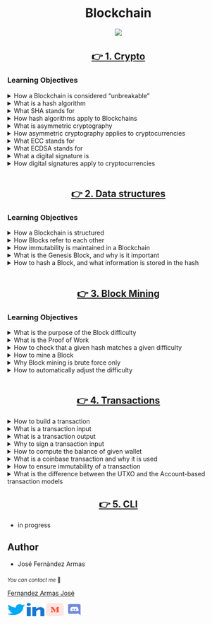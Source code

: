 <h1 align="center">Blockchain</h1>

<p align="center">
<img width="" height="" src="./media/vecteezy_concepto-de-red-de-cadena-de-bloques-tecnologia-de_6514761.jpg">
</p>


<h2 align="center"><a href="https://github.com/crasride/holbertonschool-blockchain/tree/main/crypto"> 👉 1. Crypto</a></h2>


### Learning Objectives

<details>
<summary>How a Blockchain is considered “unbreakable”</summary>
<br>

* Blockchains are considered secure due to their decentralized and distributed nature. The use of cryptographic algorithms and consensus mechanisms makes it extremely difficult to tamper with the data stored in blocks.

</details>

<details>
<summary>What is a hash algorithm</summary>
<br>

* A hash algorithm is a mathematical function that takes an input (or message) and produces a fixed-size string of characters, which is typically a hash value. It is used in blockchain to create a unique identifier for data stored in a block.

</details>

<details>
<summary>What SHA stands for</summary>
<br>

* SHA stands for Secure Hash Algorithm. It is a family of cryptographic hash functions designed by the National Security Agency (NSA). SHA-256 and SHA-3 are examples of widely used hash functions in blockchain.

</details>

<details>
<summary>How hash algorithms apply to Blockchains</summary>
<br>

* Hash algorithms in blockchain are used to create a fixed-size representation (hash) of the block's data. This hash is included in the block, and any change in the data will result in a completely different hash, ensuring data integrity.

</details>

<details>
<summary>What is asymmetric cryptography</summary>
<br>

* Asymmetric cryptography involves the use of key pairs: a public key and a private key. Data encrypted with the public key can only be decrypted with the corresponding private key, and vice versa.

</details>

<details>
<summary>How asymmetric cryptography applies to cryptocurrencies</summary>
<br>

* Cryptocurrencies use asymmetric cryptography for secure transactions. Users have a pair of cryptographic keys, and the public key serves as their address. Transactions are signed with the private key to verify ownership.

</details>

<details>
<summary>What ECC stands for</summary>
<br>

* ECC stands for Elliptic Curve Cryptography, which is a type of asymmetric cryptography. It provides strong security with shorter key lengths compared to traditional cryptographic methods.

</details>

<details>
<summary>What ECDSA stands for</summary>
<br>

* ECDSA stands for Elliptic Curve Digital Signature Algorithm. It is an algorithm used in blockchain and cryptocurrencies for generating digital signatures, providing authentication and data integrity.

</details>

<details>
<summary>What a digital signature is</summary>
<br>

* A digital signature is a cryptographic technique that verifies the authenticity and integrity of a message or document. In the context of cryptocurrencies, it ensures that a transaction was authorized by the rightful owner of the private key.

</details>

<details>
<summary>How digital signatures apply to cryptocurrencies</summary>
<br>

* Digital signatures in cryptocurrencies are generated using the private key of the sender to prove ownership and authorization of a transaction. Verifying the signature with the corresponding public key confirms the authenticity of the transaction.

</details>
<br>


<h2 align="center"><a href="https://github.com/crasride/holbertonschool-blockchain/tree/main/blockchain/v0.1"> 👉 2. Data structures</a></h2>

### Learning Objectives

<details>
<summary>How a Blockchain is structured</summary>
<br>

* A blockchain is a distributed and decentralized ledger that records transactions across a network of computers.
* It consists of a chain of blocks, where each block contains a list of transactions.

</details>


<details>
<summary>How Blocks refer to each other</summary>
<br>

* Each block in a blockchain contains a reference (usually a hash) to the previous block in the chain.
* This creates a linked structure, where blocks are connected in a sequential order.

</details>

<details>
<summary>How immutability is maintained in a Blockchain</summary>
<br>

* Immutability in a blockchain is maintained through the use of cryptographic hashes.
* Once a block is added to the blockchain, it is difficult to alter because changing the data in one block would require changing the hash of that block and all subsequent blocks.

</details>

<details>
<summary>What is the Genesis Block, and why is it important</summary>
<br>

* The Genesis Block is the first block in a blockchain.
* It serves as the foundation for the entire blockchain and has no predecessor.
* The information in the Genesis Block is usually hardcoded into the blockchain's protocol.

</details>

<details>
<summary>How to hash a Block, and what information is stored in the hash</summary>
<br>

* A block is hashed by applying a cryptographic hash function (e.g., SHA-256) to its contents.
* The hash includes the block's data, timestamp, previous block's hash, and a nonce (a value that, when hashed, meets certain criteria, typically related to the proof-of-work mechanism).
* The hash uniquely identifies the block and ensures its integrity.

**Information Stored in the Hash:**

* The hash of a block is a fixed-length string of characters that uniquely represents the block.
* It includes information such as the block's data, timestamp, previous block's hash, and nonce.
* Any change in the block's content will result in a completely different hash.

</details>
<br>



<h2 align="center"><a href="https://github.com/crasride/holbertonschool-blockchain/tree/main/blockchain/v0.2"> 👉 3. Block Mining</a></h2>

### Learning Objectives

<details>
<summary>What is the purpose of the Block difficulty</summary>
<br>

The block difficulty in a blockchain network serves the purpose of regulating the rate at which new blocks are added to the blockchain. It is a measure of how difficult it is to find a hash below a certain target value. 

This difficulty adjustment ensures that new blocks are added at a relatively constant rate, regardless of changes in the network's total hash rate.

</details>


<details>
<summary>What is the Proof of Work</summary>
<br>

Proof of Work is a consensus mechanism used in blockchain networks, most notably in `Bitcoin`.

It involves participants (miners) solving complex mathematical puzzles to validate and process transactions on the network. 

 Miners compete to find a solution to a cryptographic puzzle, which requires significant computational power. Once a miner finds a solution, they can add a new block to the blockchain and are rewarded with newly created cryptocurrency (like `Bitcoin`).

</details>

<details>
<summary>How to check that a given hash matches a given difficulty</summary>
<br>

To check if a given hash matches a given difficulty, you need to compare the hash against a target value. The difficulty level determines the target value, which is essentially a threshold that the hash must be below for the block to be considered valid. 

If the hash is below the target value, it meets the difficulty requirement. Miners repeatedly hash block headers with different nonce values until they find a hash that meets the required difficulty.


</details>
</details>

<details>
<summary>How to mine a Block</summary>
<br>

* Mining a block involves the following steps:

	* Collecting transactions: Gather unconfirmed transactions from the network.
	* Building a block: Group these transactions into a block along with other data such as a reference to the previous block (blockchain's history), a timestamp, and a nonce.
	* Finding a valid hash: Use computational power to repeatedly hash the block header with different nonce values until a hash is found that meets the current difficulty requirement.
	* Propagating the block: Once a valid hash is found, propagate the block to other nodes in the network for validation and inclusion in the blockchain.

</details>

<details>
<summary>Why Block mining is brute force only</summary>
<br>

Block mining is often referred to as brute force because it involves trying numerous combinations of nonce values until a valid hash is found. 

There's no shortcut to finding the correct hash other than iterating through different nonce values until one produces a hash that meets the difficulty requirement. 

This process requires significant computational power and energy consumption.


</details>

<details>
<summary>How to automatically adjust the difficulty</summary>
<br>

Difficulty adjustment is typically built into the protocol of blockchain networks. In `Bitcoin`, for example, the difficulty adjusts every 2016 blocks (approximately every two weeks). 

The adjustment is based on the time it took to mine the previous 2016 blocks. If blocks were mined faster than the target block time (10 minutes in Bitcoin's case), the difficulty increases; if they were mined slower, the difficulty decreases.

This mechanism aims to maintain a relatively stable block production rate regardless of fluctuations in the network's hash rate.

</details>
<br>

<h2 align="center"><a href="https://github.com/crasride/holbertonschool-blockchain/tree/main/blockchain/v0.3"> 👉 4. Transactions</a></h2>


<details>
<summary>How to build a transaction</summary>
<br>

A transaction is typically built by specifying inputs, outputs, and additional data such as transaction fees and signatures. Inputs refer to the sources of funds (`previous transaction outputs`) being spent, while outputs specify where the funds are being sent. The transaction is then signed using `cryptographic signatures` to prove ownership of the `inputs`.

</details>

<details>
<summary>What is a transaction input</summary>
<br>

A transaction input refers to the source of funds in a transaction. It typically includes a reference to a previous transaction output (`UTXO or account balance`) that is being spent and a cryptographic signature to authorize the spending.

</details>

<details>
<summary>What is a transaction output</summary>
<br>

A transaction output represents the destination of funds in a transaction. It specifies the amount of cryptocurrency being transferred and the recipient's address. Outputs are created by spenders and can subsequently be used as inputs in future transactions.

</details>

<details>
<summary>Why to sign a transaction input</summary>
<br>

Signing a transaction input is crucial for proving ownership and authorizing the spending of funds. The signature ensures that only the rightful owner of the funds can spend them, adding security and preventing unauthorized transactions.

</details>

<details>
<summary>How to compute the balance of given wallet</summary>
<br>

The balance of a wallet can be computed by summing the values of all unspent transaction outputs (`UTXOs`) associated with the wallet's address(es). This involves scanning the blockchain for relevant transactions and filtering out spent outputs.

</details>

<details>
<summary>What is a coinbase transaction and why it is used</summary>
<br>

A coinbase transaction is a special type of transaction that creates new coins, also known as mining rewards. It is included by miners in new blocks they create and serves as the first transaction in a block. The coinbase transaction allows miners to claim a reward for their mining efforts.

</details>

<details>
<summary>How to ensure immutability of a transaction</summary>
<br>

`Immutability` of a `transaction `is ensured by incorporating cryptographic hashing techniques. Once a `transaction`is created and included in a block, it is cryptographically hashed along with other data in the block header. Any attempt to alter the `transaction `or the block would result in a change in the hash, which can be easily detected by network participants.

</details>

<details>
<summary>What is the difference between the UTXO and the Account-based transaction models</summary>
<br>

In the UTXO (`Unspent Transaction Output`) model, transactions consume and create UTXOs, representing unspent amounts of cryptocurrency. Each transaction input refers to a specific `UTXO` being spent. In contrast, the account-based model maintains account balances, where transactions update balances in accounts directly. Ethereum primarily uses the account-based model, while Bitcoin and some other cryptocurrencies use the `UTXO` model.

</details>

<h2 align="center"><a href=""> 👉 5. CLI</a></h2>

* in progress


## Author

* José Fernàndez Armas

<sub>_You can contact me_ 📩

[Fernandez Armas José](https://github.com/crasride)

<p align="left">
<a href="https://twitter.com/JosFern35900656" target="blank"><img align="center" src="./media/twitter.svg" alt="crasride" height="30" width="40" /></a>
<a href="https://www.linkedin.com/in/jd-fernandez/" target="blank"><img align="center" src="./media/linked-in-alt.svg" alt="crasride" height="30" width="40" /></a>
<a href="https://medium.com/@4990" target="blank"><img align="center" src="./media/medium.svg" alt="@crasride" height="30" width="40" /></a>
<a href="https://discord.gg/José Fernandez Armas#7992" target="blank"><img align="center" src="./media/discord.svg" alt="crasride" height="30" width="40" /></a>
</p>
